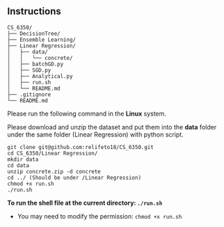 ## Instructions
```
CS_6350/
├── DecisionTree/
├── Ensemble Learning/
├── Linear Regression/
│   ├── data/
│   │   └── concrete/
│   ├── batchGD.py
│   ├── SGD.py
│   ├── Analytical.py
│   ├── run.sh
│   └── README.md
├── .gitignore
└── README.md
```
Please run the following command in the **Linux** system.

Please download and unzip the dataset and put them into the **data** folder under the same folder (Linear Regression) with python script. 

```
git clone git@github.com:relifeto18/CS_6350.git
cd CS_6350/Linear Regression/
mkdir data
cd data
unzip concrete.zip -d concrete
cd ../ (Should be under /Linear Regression)
chmod +x run.sh
./run.sh
```

**To run the shell file at the current directory: `./run.sh`**
- You may need to modify the permission: `chmod +x run.sh`